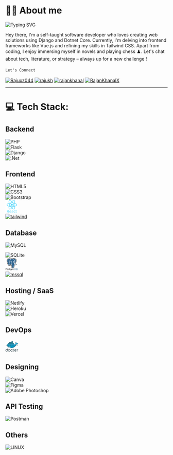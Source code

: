 # 🧑‍💻 About me
![Typing SVG](https://readme-typing-svg.herokuapp.com?font=Fira+Code&weight=700&pause=1000&color=54c5f8&random=false&width=435&lines=Rajan+Khanal)

Hey there, I'm a self-taught software developer who loves creating web solutions using Django and Dotnet Core. Currently, I'm delving into frontend frameworks like Vue.js and refining my skills in Tailwind CSS. Apart from coding, I enjoy immersing myself in novels and playing chess ♟️. Let's chat about tech, literature, or strategy – always up for a new challenge !<br><br>
`Let's Connect`
<p align="left">
  <a href="https://www.facebook.com/Rajuxz044/" target="blank"
    ><img
      align="center"
      src="https://raw.githubusercontent.com/rahuldkjain/github-profile-readme-generator/master/src/images/icons/Social/facebook.svg"
      alt="Rajuxz044"
      height="30"
      width="40"
  /></a>
  <a href="https://www.instagram.com/raju._kh/" target="blank"
    ><img
      align="center"
      src="https://raw.githubusercontent.com/rahuldkjain/github-profile-readme-generator/master/src/images/icons/Social/instagram.svg"
      alt="rajukh"
      height="30"
      width="40"
  /></a>
  <a href="https://www.linkedin.com/in/rajan-khanal/" target="blank"
    ><img
      align="center"
      src="https://raw.githubusercontent.com/rahuldkjain/github-profile-readme-generator/master/src/images/icons/Social/linked-in-alt.svg"
      alt="rajankhanal"
      height="30"
      width="40"
  /></a>
  <a href="https://twitter.com/Rajan_KhanalX" target="blank"
    ><img
      align="center"
      src="https://raw.githubusercontent.com/rahuldkjain/github-profile-readme-generator/master/src/images/icons/Social/twitter.svg"
      alt="RajanKhanalX"
      height="30"
      width="40"
  /></a>
</p>

<hr />

# 💻 Tech Stack:

## Backend

![PHP](https://img.shields.io/badge/php-%23777BB4.svg?style=for-the-badge&logo=php&logoColor=white)  <br>
 ![Flask](https://img.shields.io/badge/flask-%23000.svg?style=for-the-badge&logo=flask&logoColor=white) <br>
 ![Django](https://img.shields.io/badge/django-%23092E20.svg?style=for-the-badge&logo=django&logoColor=white)<br>
  ![.Net](https://img.shields.io/badge/.NET-5C2D91?style=for-the-badge&logo=.net&logoColor=white) <br>
 
## Frontend
![HTML5](https://img.shields.io/badge/html5-%23E34F26.svg?style=for-the-badge&logo=html5&logoColor=white) <br>
![CSS3](https://img.shields.io/badge/css3-%231572B6.svg?style=for-the-badge&logo=css3&logoColor=white) <br>
![Bootstrap](https://img.shields.io/badge/bootstrap-%23563D7C.svg?style=for-the-badge&logo=bootstrap&logoColor=white) <br>
<a href="https://reactjs.org/" target="_blank" rel="noreferrer">
<img src="https://raw.githubusercontent.com/devicons/devicon/master/icons/react/react-original-wordmark.svg" alt="react" width="40" height="40"/>  </a> <br>
<a href="https://tailwindcss.com/" target="_blank" rel="noreferrer"> <img src="https://www.vectorlogo.zone/logos/tailwindcss/tailwindcss-icon.svg" alt="tailwind" width="40" height="40"/> </a>

 ## Database
![MySQL](https://img.shields.io/badge/mysql-%2300f.svg?style=for-the-badge&logo=mysql&logoColor=white) <br>
  
![SQLite](https://img.shields.io/badge/sqlite-%2307405e.svg?style=for-the-badge&logo=sqlite&logoColor=white) <br>
 <a href="https://www.postgresql.org" target="_blank" rel="noreferrer"> <img src="https://raw.githubusercontent.com/devicons/devicon/master/icons/postgresql/postgresql-original-wordmark.svg" alt="postgresql" width="40" height="40"/> </a> <br>
 <a href="https://www.microsoft.com/en-us/sql-server" target="_blank" rel="noreferrer"> <img src="https://www.svgrepo.com/show/303229/microsoft-sql-server-logo.svg" alt="mssql" width="40" height="40"/> </a> 

## Hosting / SaaS
![Netlify](https://img.shields.io/badge/netlify-%23000000.svg?style=for-the-badge&logo=netlify&logoColor=#00C7B7) <br>
![Heroku](https://img.shields.io/badge/heroku-%23430098.svg?style=for-the-badge&logo=heroku&logoColor=white) <br>
![Vercel](https://img.shields.io/badge/vercel-%23000000.svg?style=for-the-badge&logo=vercel&logoColor=white) <br>

## DevOps 
<a href="https://www.docker.com/" target="_blank" rel="noreferrer"> <img src="https://raw.githubusercontent.com/devicons/devicon/master/icons/docker/docker-original-wordmark.svg" alt="docker" width="40" height="40"/> </a> <br>
## Designing
![Canva](https://img.shields.io/badge/Canva-%2300C4CC.svg?style=for-the-badge&logo=Canva&logoColor=white) <br> 
![Figma](https://img.shields.io/badge/figma-%23F24E1E.svg?style=for-the-badge&logo=figma&logoColor=white) <br>
![Adobe Photoshop](https://img.shields.io/badge/adobephotoshop-%2331A8FF.svg?style=for-the-badge&logo=adobephotoshop&logoColor=white) <br>

## API Testing
![Postman](https://img.shields.io/badge/Postman-FF6C37?style=for-the-badge&logo=postman&logoColor=white) 

## Others
![LINUX](https://img.shields.io/badge/Linux-FCC624?style=for-the-badge&logo=linux&logoColor=black) <br>
